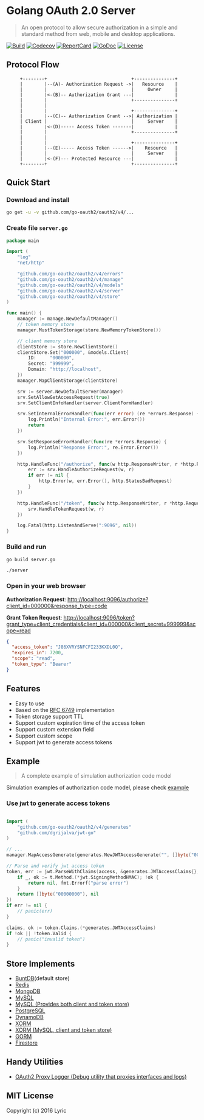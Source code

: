 # Golang OAuth 2.0 Server

> An open protocol to allow secure authorization in a simple and standard method from web, mobile and desktop applications.

[![Build][build-status-image]][build-status-url] [![Codecov][codecov-image]][codecov-url] [![ReportCard][reportcard-image]][reportcard-url] [![GoDoc][godoc-image]][godoc-url] [![License][license-image]][license-url]

## Protocol Flow

```text
     +--------+                               +---------------+
     |        |--(A)- Authorization Request ->|   Resource    |
     |        |                               |     Owner     |
     |        |<-(B)-- Authorization Grant ---|               |
     |        |                               +---------------+
     |        |
     |        |                               +---------------+
     |        |--(C)-- Authorization Grant -->| Authorization |
     | Client |                               |     Server    |
     |        |<-(D)----- Access Token -------|               |
     |        |                               +---------------+
     |        |
     |        |                               +---------------+
     |        |--(E)----- Access Token ------>|    Resource   |
     |        |                               |     Server    |
     |        |<-(F)--- Protected Resource ---|               |
     +--------+                               +---------------+
```

## Quick Start

### Download and install

```bash
go get -u -v github.com/go-oauth2/oauth2/v4/...
```

### Create file `server.go`

```go
package main

import (
	"log"
	"net/http"

	"github.com/go-oauth2/oauth2/v4/errors"
	"github.com/go-oauth2/oauth2/v4/manage"
	"github.com/go-oauth2/oauth2/v4/models"
	"github.com/go-oauth2/oauth2/v4/server"
	"github.com/go-oauth2/oauth2/v4/store"
)

func main() {
	manager := manage.NewDefaultManager()
	// token memory store
	manager.MustTokenStorage(store.NewMemoryTokenStore())

	// client memory store
	clientStore := store.NewClientStore()
	clientStore.Set("000000", &models.Client{
		ID:     "000000",
		Secret: "999999",
		Domain: "http://localhost",
	})
	manager.MapClientStorage(clientStore)

	srv := server.NewDefaultServer(manager)
	srv.SetAllowGetAccessRequest(true)
	srv.SetClientInfoHandler(server.ClientFormHandler)

	srv.SetInternalErrorHandler(func(err error) (re *errors.Response) {
		log.Println("Internal Error:", err.Error())
		return
	})

	srv.SetResponseErrorHandler(func(re *errors.Response) {
		log.Println("Response Error:", re.Error.Error())
	})

	http.HandleFunc("/authorize", func(w http.ResponseWriter, r *http.Request) {
		err := srv.HandleAuthorizeRequest(w, r)
		if err != nil {
			http.Error(w, err.Error(), http.StatusBadRequest)
		}
	})

	http.HandleFunc("/token", func(w http.ResponseWriter, r *http.Request) {
		srv.HandleTokenRequest(w, r)
	})

	log.Fatal(http.ListenAndServe(":9096", nil))
}

```

### Build and run

```bash
go build server.go

./server
```

### Open in your web browser
**Authorization Request**:
[http://localhost:9096/authorize?client_id=000000&response_type=code](http://localhost:9096/authorize?client_id=000000&response_type=code)

**Grant Token Request**:
[http://localhost:9096/token?grant_type=client_credentials&client_id=000000&client_secret=999999&scope=read](http://localhost:9096/token?grant_type=client_credentials&client_id=000000&client_secret=999999&scope=read)

```json
{
  "access_token": "J86XVRYSNFCFI233KXDL0Q",
  "expires_in": 7200,
  "scope": "read",
  "token_type": "Bearer"
}
```

## Features

- Easy to use
- Based on the [RFC 6749](https://tools.ietf.org/html/rfc6749) implementation
- Token storage support TTL
- Support custom expiration time of the access token
- Support custom extension field
- Support custom scope
- Support jwt to generate access tokens

## Example

> A complete example of simulation authorization code model

Simulation examples of authorization code model, please check [example](/example)

### Use jwt to generate access tokens

```go

import (
	"github.com/go-oauth2/oauth2/v4/generates"
	"github.com/dgrijalva/jwt-go"
)

// ...
manager.MapAccessGenerate(generates.NewJWTAccessGenerate("", []byte("00000000"), jwt.SigningMethodHS512))

// Parse and verify jwt access token
token, err := jwt.ParseWithClaims(access, &generates.JWTAccessClaims{}, func(t *jwt.Token) (interface{}, error) {
	if _, ok := t.Method.(*jwt.SigningMethodHMAC); !ok {
		return nil, fmt.Errorf("parse error")
	}
	return []byte("00000000"), nil
})
if err != nil {
	// panic(err)
}

claims, ok := token.Claims.(*generates.JWTAccessClaims)
if !ok || !token.Valid {
	// panic("invalid token")
}
```

## Store Implements

- [BuntDB](https://github.com/tidwall/buntdb)(default store)
- [Redis](https://github.com/go-oauth2/redis)
- [MongoDB](https://github.com/go-oauth2/mongo)
- [MySQL](https://github.com/go-oauth2/mysql)
- [MySQL (Provides both client and token store)](https://github.com/imrenagi/go-oauth2-mysql)
- [PostgreSQL](https://github.com/vgarvardt/go-oauth2-pg)
- [DynamoDB](https://github.com/contamobi/go-oauth2-dynamodb)
- [XORM](https://github.com/techknowlogick/go-oauth2-xorm)
- [XORM (MySQL, client and token store)](https://github.com/rainlay/go-oauth2-xorm)
- [GORM](https://github.com/techknowlogick/go-oauth2-gorm)
- [Firestore](https://github.com/tslamic/go-oauth2-firestore)

## Handy Utilities

- [OAuth2 Proxy Logger (Debug utility that proxies interfaces and logs)](https://github.com/aubelsb2/oauth2-logger-proxy)

## MIT License

Copyright (c) 2016 Lyric

[build-status-url]: https://travis-ci.org/go-oauth2/oauth2
[build-status-image]: https://travis-ci.org/go-oauth2/oauth2.svg?branch=master
[codecov-url]: https://codecov.io/gh/go-oauth2/oauth2
[codecov-image]: https://codecov.io/gh/go-oauth2/oauth2/branch/master/graph/badge.svg
[reportcard-url]: https://goreportcard.com/report/github.com/go-oauth2/oauth2/v4
[reportcard-image]: https://goreportcard.com/badge/github.com/go-oauth2/oauth2/v4
[godoc-url]: https://godoc.org/github.com/go-oauth2/oauth2/v4
[godoc-image]: https://godoc.org/github.com/go-oauth2/oauth2/v4?status.svg
[license-url]: http://opensource.org/licenses/MIT
[license-image]: https://img.shields.io/npm/l/express.svg
